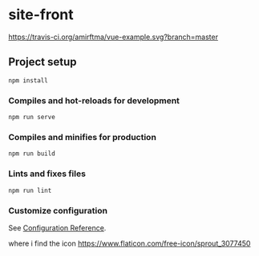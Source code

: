# site-front
https://travis-ci.org/amirftma/vue-example.svg?branch=master




## Project setup
```
npm install
```

### Compiles and hot-reloads for development
```
npm run serve
```

### Compiles and minifies for production
```
npm run build
```

### Lints and fixes files
```
npm run lint
```

### Customize configuration
See [Configuration Reference](https://cli.vuejs.org/config/).


where i find the icon
https://www.flaticon.com/free-icon/sprout_3077450
